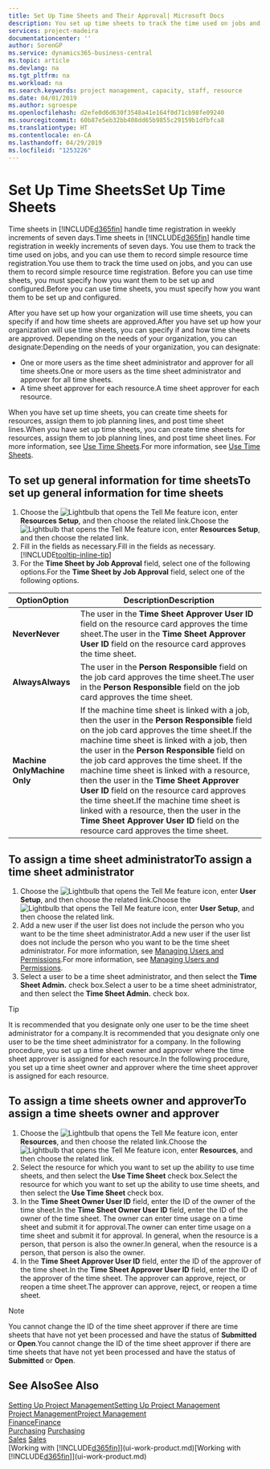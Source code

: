 ```yaml
---
title: Set Up Time Sheets and Their Approval| Microsoft Docs
description: You set up time sheets to track the time used on jobs and using resources, helping you with project management, staffing, and capacity
services: project-madeira
documentationcenter: ''
author: SorenGP
ms.service: dynamics365-business-central
ms.topic: article
ms.devlang: na
ms.tgt_pltfrm: na
ms.workload: na
ms.search.keywords: project management, capacity, staff, resource
ms.date: 04/01/2019
ms.author: sgroespe
ms.openlocfilehash: d2efe0d6d630f3548a41e164f0d71cb98fe09240
ms.sourcegitcommit: 60b87e5eb32bb408dd65b9855c29159b1dfbfca8
ms.translationtype: HT
ms.contentlocale: en-CA
ms.lasthandoff: 04/29/2019
ms.locfileid: "1253226"
---
```

# <a name="set-up-time-sheets"></a><span data-ttu-id="60454-103">Set Up Time Sheets</span><span class="sxs-lookup"><span data-stu-id="60454-103">Set Up Time Sheets</span></span>
<span data-ttu-id="60454-104">Time sheets in [!INCLUDE[d365fin](includes/d365fin_md.md)] handle time registration in weekly increments of seven days.</span><span class="sxs-lookup"><span data-stu-id="60454-104">Time sheets in [!INCLUDE[d365fin](includes/d365fin_md.md)] handle time registration in weekly increments of seven days.</span></span> <span data-ttu-id="60454-105">You use them to track the time used on jobs, and you can use them to record simple resource time registration.</span><span class="sxs-lookup"><span data-stu-id="60454-105">You use them to track the time used on jobs, and you can use them to record simple resource time registration.</span></span> <span data-ttu-id="60454-106">Before you can use time sheets, you must specify how you want them to be set up and configured.</span><span class="sxs-lookup"><span data-stu-id="60454-106">Before you can use time sheets, you must specify how you want them to be set up and configured.</span></span>

<span data-ttu-id="60454-107">After you have set up how your organization will use time sheets, you can specify if and how time sheets are approved.</span><span class="sxs-lookup"><span data-stu-id="60454-107">After you have set up how your organization will use time sheets, you can specify if and how time sheets are approved.</span></span> <span data-ttu-id="60454-108">Depending on the needs of your organization, you can designate:</span><span class="sxs-lookup"><span data-stu-id="60454-108">Depending on the needs of your organization, you can designate:</span></span>

* <span data-ttu-id="60454-109">One or more users as the time sheet administrator and approver for all time sheets.</span><span class="sxs-lookup"><span data-stu-id="60454-109">One or more users as the time sheet administrator and approver for all time sheets.</span></span>
* <span data-ttu-id="60454-110">A time sheet approver for each resource.</span><span class="sxs-lookup"><span data-stu-id="60454-110">A time sheet approver for each resource.</span></span>

<span data-ttu-id="60454-111">When you have set up time sheets, you can create time sheets for resources, assign them to job planning lines, and post time sheet lines.</span><span class="sxs-lookup"><span data-stu-id="60454-111">When you have set up time sheets, you can create time sheets for resources, assign them to job planning lines, and post time sheet lines.</span></span> <span data-ttu-id="60454-112">For more information, see [Use Time Sheets](projects-how-use-time-sheets.md).</span><span class="sxs-lookup"><span data-stu-id="60454-112">For more information, see [Use Time Sheets](projects-how-use-time-sheets.md).</span></span>

## <a name="to-set-up-general-information-for-time-sheets"></a><span data-ttu-id="60454-113">To set up general information for time sheets</span><span class="sxs-lookup"><span data-stu-id="60454-113">To set up general information for time sheets</span></span>
1. <span data-ttu-id="60454-114">Choose the ![Lightbulb that opens the Tell Me feature](media/ui-search/search_small.png "Tell me what you want to do") icon, enter **Resources Setup**, and then choose the related link.</span><span class="sxs-lookup"><span data-stu-id="60454-114">Choose the ![Lightbulb that opens the Tell Me feature](media/ui-search/search_small.png "Tell me what you want to do") icon, enter **Resources Setup**, and then choose the related link.</span></span>  
2. <span data-ttu-id="60454-115">Fill in the fields as necessary.</span><span class="sxs-lookup"><span data-stu-id="60454-115">Fill in the fields as necessary.</span></span> [!INCLUDE[tooltip-inline-tip](includes/tooltip-inline-tip_md.md)]
3. <span data-ttu-id="60454-116">For the **Time Sheet by Job Approval** field, select one of the following options.</span><span class="sxs-lookup"><span data-stu-id="60454-116">For the **Time Sheet by Job Approval** field, select one of the following options.</span></span>

| <span data-ttu-id="60454-117">Option</span><span class="sxs-lookup"><span data-stu-id="60454-117">Option</span></span> | <span data-ttu-id="60454-118">Description</span><span class="sxs-lookup"><span data-stu-id="60454-118">Description</span></span> |
| --- | --- |
| <span data-ttu-id="60454-119">**Never**</span><span class="sxs-lookup"><span data-stu-id="60454-119">**Never**</span></span> |<span data-ttu-id="60454-120">The user in the **Time Sheet Approver User ID** field on the resource card approves the time sheet.</span><span class="sxs-lookup"><span data-stu-id="60454-120">The user in the **Time Sheet Approver User ID** field on the resource card approves the time sheet.</span></span> |
| <span data-ttu-id="60454-121">**Always**</span><span class="sxs-lookup"><span data-stu-id="60454-121">**Always**</span></span> |<span data-ttu-id="60454-122">The user in the **Person Responsible** field on the job card approves the time sheet.</span><span class="sxs-lookup"><span data-stu-id="60454-122">The user in the **Person Responsible** field on the job card approves the time sheet.</span></span> |
| <span data-ttu-id="60454-123">**Machine Only**</span><span class="sxs-lookup"><span data-stu-id="60454-123">**Machine Only**</span></span> |<span data-ttu-id="60454-124">If the machine time sheet is linked with a job, then the user in the **Person Responsible** field on the job card approves the time sheet.</span><span class="sxs-lookup"><span data-stu-id="60454-124">If the machine time sheet is linked with a job, then the user in the **Person Responsible** field on the job card approves the time sheet.</span></span> <span data-ttu-id="60454-125">If the machine time sheet is linked with a resource, then the user in the **Time Sheet Approver User ID** field on the resource card approves the time sheet.</span><span class="sxs-lookup"><span data-stu-id="60454-125">If the machine time sheet is linked with a resource, then the user in the **Time Sheet Approver User ID** field on the resource card approves the time sheet.</span></span> |

## <a name="to-assign-a-time-sheet-administrator"></a><span data-ttu-id="60454-126">To assign a time sheet administrator</span><span class="sxs-lookup"><span data-stu-id="60454-126">To assign a time sheet administrator</span></span>
1. <span data-ttu-id="60454-127">Choose the ![Lightbulb that opens the Tell Me feature](media/ui-search/search_small.png "Tell me what you want to do") icon, enter **User Setup**, and then choose the related link.</span><span class="sxs-lookup"><span data-stu-id="60454-127">Choose the ![Lightbulb that opens the Tell Me feature](media/ui-search/search_small.png "Tell me what you want to do") icon, enter **User Setup**, and then choose the related link.</span></span>  
2. <span data-ttu-id="60454-128">Add a new user if the user list does not include the person who you want to be the time sheet administrator.</span><span class="sxs-lookup"><span data-stu-id="60454-128">Add a new user if the user list does not include the person who you want to be the time sheet administrator.</span></span> <span data-ttu-id="60454-129">For more information, see [Managing Users and Permissions](ui-how-users-permissions.md).</span><span class="sxs-lookup"><span data-stu-id="60454-129">For more information, see [Managing Users and Permissions](ui-how-users-permissions.md).</span></span>
3. <span data-ttu-id="60454-130">Select a user to be a time sheet administrator, and then select the **Time Sheet Admin.** check box.</span><span class="sxs-lookup"><span data-stu-id="60454-130">Select a user to be a time sheet administrator, and then select the **Time Sheet Admin.** check box.</span></span>  

> [!TIP]  
>   <span data-ttu-id="60454-131">It is recommended that you designate only one user to be the time sheet administrator for a company.</span><span class="sxs-lookup"><span data-stu-id="60454-131">It is recommended that you designate only one user to be the time sheet administrator for a company.</span></span> <span data-ttu-id="60454-132">In the following procedure, you set up a time sheet owner and approver where the time sheet approver is assigned for each resource.</span><span class="sxs-lookup"><span data-stu-id="60454-132">In the following procedure, you set up a time sheet owner and approver where the time sheet approver is assigned for each resource.</span></span>  

## <a name="to-assign-a-time-sheets-owner-and-approver"></a><span data-ttu-id="60454-133">To assign a time sheets owner and approver</span><span class="sxs-lookup"><span data-stu-id="60454-133">To assign a time sheets owner and approver</span></span>
1. <span data-ttu-id="60454-134">Choose the ![Lightbulb that opens the Tell Me feature](media/ui-search/search_small.png "Tell me what you want to do") icon, enter **Resources**, and then choose the related link.</span><span class="sxs-lookup"><span data-stu-id="60454-134">Choose the ![Lightbulb that opens the Tell Me feature](media/ui-search/search_small.png "Tell me what you want to do") icon, enter **Resources**, and then choose the related link.</span></span>
2. <span data-ttu-id="60454-135">Select the resource for which you want to set up the ability to use time sheets, and then select the **Use Time Sheet** check box.</span><span class="sxs-lookup"><span data-stu-id="60454-135">Select the resource for which you want to set up the ability to use time sheets, and then select the **Use Time Sheet** check box.</span></span>  
3. <span data-ttu-id="60454-136">In the **Time Sheet Owner User ID** field, enter the ID of the owner of the time sheet.</span><span class="sxs-lookup"><span data-stu-id="60454-136">In the **Time Sheet Owner User ID** field, enter the ID of the owner of the time sheet.</span></span> <span data-ttu-id="60454-137">The owner can enter time usage on a time sheet and submit it for approval.</span><span class="sxs-lookup"><span data-stu-id="60454-137">The owner can enter time usage on a time sheet and submit it for approval.</span></span> <span data-ttu-id="60454-138">In general, when the resource is a person, that person is also the owner.</span><span class="sxs-lookup"><span data-stu-id="60454-138">In general, when the resource is a person, that person is also the owner.</span></span>  
4. <span data-ttu-id="60454-139">In the **Time Sheet Approver User ID** field, enter the ID of the approver of the time sheet.</span><span class="sxs-lookup"><span data-stu-id="60454-139">In the **Time Sheet Approver User ID** field, enter the ID of the approver of the time sheet.</span></span> <span data-ttu-id="60454-140">The approver can approve, reject, or reopen a time sheet.</span><span class="sxs-lookup"><span data-stu-id="60454-140">The approver can approve, reject, or reopen a time sheet.</span></span>  

> [!NOTE]  
>   <span data-ttu-id="60454-141">You cannot change the ID of the time sheet approver if there are time sheets that have not yet been processed and have the status of **Submitted** or **Open**.</span><span class="sxs-lookup"><span data-stu-id="60454-141">You cannot change the ID of the time sheet approver if there are time sheets that have not yet been processed and have the status of **Submitted** or **Open**.</span></span>

## <a name="see-also"></a><span data-ttu-id="60454-142">See Also</span><span class="sxs-lookup"><span data-stu-id="60454-142">See Also</span></span>
[<span data-ttu-id="60454-143">Setting Up Project Management</span><span class="sxs-lookup"><span data-stu-id="60454-143">Setting Up Project Management</span></span>](projects-setup-projects.md)  
[<span data-ttu-id="60454-144">Project Management</span><span class="sxs-lookup"><span data-stu-id="60454-144">Project Management</span></span>](projects-manage-projects.md)  
[<span data-ttu-id="60454-145">Finance</span><span class="sxs-lookup"><span data-stu-id="60454-145">Finance</span></span>](finance.md)  
<span data-ttu-id="60454-146">[Purchasing](purchasing-manage-purchasing.md)       </span><span class="sxs-lookup"><span data-stu-id="60454-146">[Purchasing](purchasing-manage-purchasing.md)       </span></span>  
<span data-ttu-id="60454-147">[Sales](sales-manage-sales.md)    </span><span class="sxs-lookup"><span data-stu-id="60454-147">[Sales](sales-manage-sales.md)    </span></span>  
<span data-ttu-id="60454-148">[Working with [!INCLUDE[d365fin](includes/d365fin_md.md)]](ui-work-product.md)</span><span class="sxs-lookup"><span data-stu-id="60454-148">[Working with [!INCLUDE[d365fin](includes/d365fin_md.md)]](ui-work-product.md)</span></span>  
